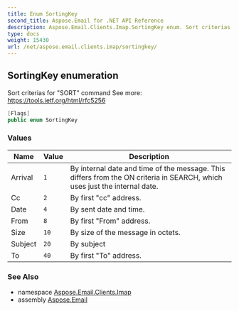 ```yaml
---
title: Enum SortingKey
second_title: Aspose.Email for .NET API Reference
description: Aspose.Email.Clients.Imap.SortingKey enum. Sort criterias for SORT command See more https//tools.ietf.org/html/rfc5256
type: docs
weight: 15430
url: /net/aspose.email.clients.imap/sortingkey/
---
```

## SortingKey enumeration

Sort criterias for "SORT" command See more: https://tools.ietf.org/html/rfc5256

```csharp
[Flags]
public enum SortingKey
```

### Values

| Name | Value | Description |
| --- | --- | --- |
| Arrival | `1` | By internal date and time of the message. This differs from the ON criteria in SEARCH, which uses just the internal date. |
| Cc | `2` | By first "cc" address. |
| Date | `4` | By sent date and time. |
| From | `8` | By first "From" address. |
| Size | `10` | By size of the message in octets. |
| Subject | `20` | By subject |
| To | `40` | By first "To" address. |

### See Also

* namespace [Aspose.Email.Clients.Imap](../../aspose.email.clients.imap/)
* assembly [Aspose.Email](../../)



